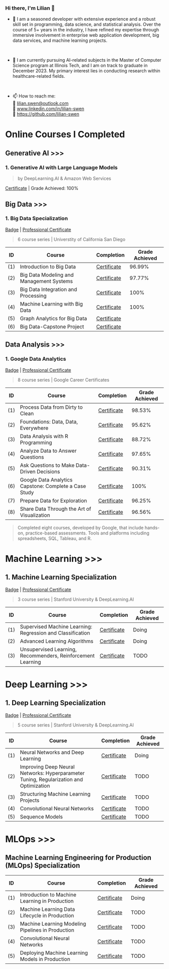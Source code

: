<!--
 * @Author: greensure 16623234+greensure@users.noreply.github.com
 * @Date: 2023-08-20 08:41:31
 * @LastEditors: greensure 16623234+greensure@users.noreply.github.com
 * @LastEditTime: 2023-09-01 14:40:54
 * @FilePath: \GitHubLilian\README.md
 * @Description: 这是默认设置,请设置`customMade`, 打开koroFileHeader查看配置 进行设置: https://github.com/OBKoro1/koro1FileHeader/wiki/%E9%85%8D%E7%BD%AE
-->
### Hi there, I'm Lilian 👋

- 🔭 I am a seasoned developer with extensive experience and a robust skill set in programming, data science, and statistical analysis. Over the course of 5+ years in the industry, I have refined my expertise through immersive involvement in enterprise web application development, big data services, and machine learning projects. 
<br>

- 🌱 I am currently pursuing AI-related subjects in the Master of Computer Science program at Illinois Tech, and I am on track to graduate in December 2023. My primary interest lies in conducting research within healthcare-related fields.
<br>

- 📫 How to reach me: <br>
📧 lilian.swen@outlook.com <br>
🔗 www.linkedin.com/in/lilian-swen <br>
🔗 https://github.com/lilian-swen <br>

# Online Courses I Completed

## Generative AI >>>

### 1. Generative AI with Large Language Models
>by DeepLearning.AI & Amazon Web Services

[Certificate](https://coursera.org/share/23de906947643639281abd0d30f301d3) | Grade Achieved: 100%

## Big Data >>> 
### 1. Big Data Specialization
[Badge]() | [Professional Certificate]()

>6 course series | Universtity of California San Diego

| ID | Course | Completion  | Grade Achieved|
| ----------- | ----------- | ----------- |  ----------- |
|(1)| Introduction to Big Data|[Certificate](https://coursera.org/share/c0852e1f51c212a7d435168ba9d66d3f)| 96.99% |
|(2)| Big Data Modeling and Management Systems|[Certificate](https://www.coursera.org/account/accomplishments/certificate/VS2PZ4JU99WT)| 97.77% 
|(3)| Big Data Integration and Processing|[Certificate](https://coursera.org/share/1bf1062d526a9f9977dac427951c698f)| 100%  
|(4)| Machine Learning with Big Data|[Certificate](https://coursera.org/share/d6547b60499c7c234f3e68584a6bb5fd)| 100%     
|(5)| Graph Analytics for Big Data|[Certificate]()|   
|(6)| Big Data-Capstone Project|[Certificate]()|   


## Data Analysis >>>
### 1. Google Data Analytics
[Badge](https://www.credly.com/earner/earned/badge/9f9ff9fd-a887-49b5-9ad0-d64f5ef2fa53) | [Professional Certificate](https://www.coursera.org/account/accomplishments/specialization/certificate/SS93GJY7WKET)

>8 course series | Google Career Certificates

| ID | Course | Completion  | Grade Achieved|
| ----------- | ----------- | ----------- | ----------- | 
|(1)| Process Data from Dirty to Clean|[Certificate](https://coursera.org/share/3b3ab3195868d151d599a37c32faf918)| 98.53%|
|(2)| Foundations: Data, Data, Everywhere|[Certificate](https://coursera.org/share/caafe6bf7c90878ca30935f4286d3d86)| 95.62%| 
|(3)| Data Analysis with R Programming|[Certificate](https://coursera.org/share/b3fa095629df33bc437cf7e0bc48e1c5)| 88.72%|  
|(4)| Analyze Data to Answer Questions|[Certificate](https://coursera.org/share/74fb1c3853bec12ef74b689491622975)| 97.65%|  
|(5)| Ask Questions to Make Data-Driven Decisions|[Certificate](https://coursera.org/share/a44ee743e90263cb7d4b43f6a4268ca7)| 90.31%|  
|(6)| Google Data Analytics Capstone: Complete a Case Study|[Certificate](https://coursera.org/share/9e98f5c824f8ad4e6314743ebe657e88)| 100%| 
|(7)| Prepare Data for Exploration|[Certificate](https://coursera.org/share/032f99b0b1fe95356561e0a3f4dc33ff)| 96.25%|   
|(8)| Share Data Through the Art of Visualization|[Certificate](https://coursera.org/share/dfd3e170de370cd22788e6b2fe051158)| 96.56%|  

>Completed eight courses, developed by Google, that include hands-on, practice-based assessments. Tools and platforms including spreadsheets, SQL, Tableau, and R.

# Machine Learning >>>

## 1. Machine Learning Specialization
[Badge]() | [Professional Certificate]()

>3 course series | Stanford University & DeepLearning.AI


| ID | Course | Completion  | Grade Achieved|
| ----------- | ----------- | ----------- |  ----------- |
|(1)| Supervised Machine Learning: Regression and Classification|[Certificate]()| Doing |
|(2)| Advanced Learning Algorithms|[Certificate]()| Doing |
|(3)| Unsupervised Learning, Recommenders, Reinforcement Learning|[Certificate]()| TODO |


# Deep Learning >>>

## 1. Deep Learning Specialization
[Badge]() | [Professional Certificate]()

>5 course series | Stanford University & DeepLearning.AI


| ID | Course | Completion  | Grade Achieved|
| ----------- | ----------- | ----------- |  ----------- |
|(1)| Neural Networks and Deep Learning |[Certificate]()| Doing |
|(2)| Improving Deep Neural Networks: Hyperparameter Tuning, Regularization and Optimization |[Certificate]()| TODO |
|(3)| Structuring Machine Learning Projects|[Certificate]()| TODO |
|(4)| Convolutional Neural Networks|[Certificate]()| TODO |
|(5)| Sequence Models |[Certificate]()| TODO |


# MLOps >>>

## Machine Learning Engineering for Production (MLOps) Specialization
| ID | Course | Completion  | Grade Achieved|
| ----------- | ----------- | ----------- |  ----------- |
|(1)| Introduction to Machine Learning in Production |[Certificate]()| Doing |
|(2)| Machine Learning Data Lifecycle in Production |[Certificate]()| TODO |
|(3)| Machine Learning Modeling Pipelines in Production|[Certificate]()| TODO |
|(4)| Convolutional Neural Networks|[Certificate]()| TODO |
|(5)| Deploying Machine Learning Models in Production |[Certificate]()| TODO |
